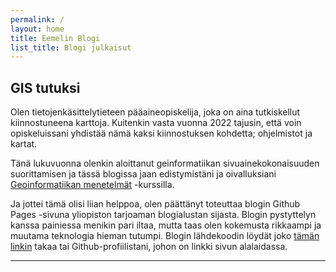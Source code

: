 ```yaml
---
permalink: /
layout: home
title: Eemelin Blogi
list_title: Blogi julkaisut
---
```


## GIS tutuksi

Olen tietojenkäsittelytieteen pääaineopiskelija, joka on aina tutkiskellut kiinnostuneena karttoja. Kuitenkin vasta vuonna 2022 tajusin, että voin opiskeluissani yhdistää nämä kaksi kiinnostuksen kohdetta; ohjelmistot ja kartat.

Tänä lukuvuonna olenkin aloittanut geinformatiikan sivuainekokonaisuuden suorittamisen ja tässä blogissa jaan edistymistäni ja oivalluksiani [Geoinformatiikan menetelmät](https://studies.helsinki.fi/opintotarjonta/cu/hy-CU-118128327-2021-08-01/MAA-202/Geoinformatiikan_menetelm%C3%A4t_1) -kurssilla.

Ja jottei tämä olisi liian helppoa, olen päättänyt toteuttaa blogin Github Pages -sivuna yliopiston tarjoaman blogialustan sijasta. Blogin pystyttelyn kanssa painiessa menikin pari iltaa, mutta taas olen kokemusta rikkaampi ja muutama teknologia hieman tutumpi.
Blogin lähdekoodin löydät joko [tämän linkin](https://github.com/Jeemlei/geoinformatiikan-menetelmat) takaa tai Github-profiilistani, johon on linkki sivun alalaidassa.

---